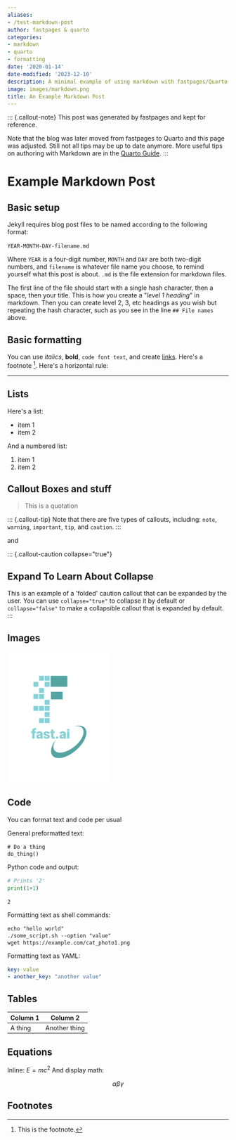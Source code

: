 ```yaml
---
aliases:
- /test-markdown-post
author: fastpages & quarto
categories:
- markdown
- quarto
- formatting
date: '2020-01-14'
date-modified: '2023-12-10'
description: A minimal example of using markdown with fastpages/Quarto.
image: images/markdown.png
title: An Example Markdown Post
---
```



::: {.callout-note}
This post was generated by fastpages and kept for reference.

Note that the blog was later moved from fastpages to Quarto and this page was adjusted. Still not all tips may be up to date anymore.
More useful tips on authoring with Markdown are in the [Quarto Guide](https://quarto.org/docs/authoring/markdown-basics.html).
:::

# Example Markdown Post

## Basic setup

Jekyll requires blog post files to be named according to the following format:

`YEAR-MONTH-DAY-filename.md`

Where `YEAR` is a four-digit number, `MONTH` and `DAY` are both two-digit numbers, and `filename` is whatever file name you choose, to remind yourself what this post is about. `.md` is the file extension for markdown files.

The first line of the file should start with a single hash character, then a space, then your title. This is how you create a "*level 1 heading*" in markdown. Then you can create level 2, 3, etc headings as you wish but repeating the hash character, such as you see in the line `## File names` above.

## Basic formatting

You can use *italics*, **bold**, `code font text`, and create [links](https://www.markdownguide.org/cheat-sheet/). Here's a footnote [^1]. Here's a horizontal rule:

---

## Lists

Here's a list:

- item 1
- item 2

And a numbered list:

1. item 1
1. item 2

## Callout Boxes and stuff

> This is a quotation

::: {.callout-tip}
Note that there are five types of callouts, including:
`note`, `warning`, `important`, `tip`, and `caution`.
:::

and

::: {.callout-caution collapse="true"}
## Expand To Learn About Collapse

This is an example of a 'folded' caution callout that can be expanded by the user. You can use `collapse="true"` to collapse it by default or `collapse="false"` to make a collapsible callout that is expanded by default.
:::

## Images

!["fast.ai's logo"](images/fastai.png)

## Code

You can format text and code per usual 

General preformatted text:

    # Do a thing
    do_thing()

Python code and output:

```python
# Prints '2'
print(1+1)
```

    2

Formatting text as shell commands:

```shell
echo "hello world"
./some_script.sh --option "value"
wget https://example.com/cat_photo1.png
```

Formatting text as YAML:

```yaml
key: value
- another_key: "another value"
```


## Tables

| Column 1 | Column 2 |
|-|-|
| A thing | Another thing |


## Equations

Inline: $E = mc^2$
And display math:

$$\alpha \beta \gamma$$


## Footnotes



[^1]: This is the footnote.

